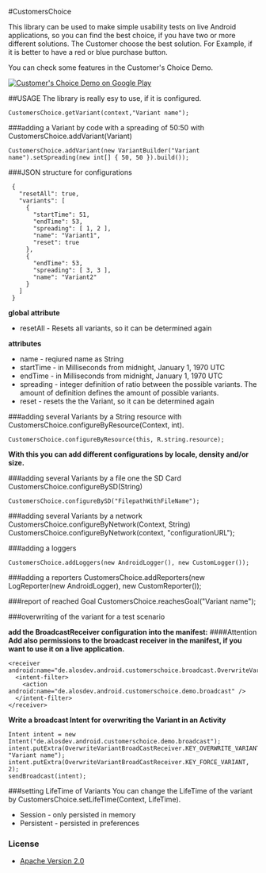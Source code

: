 #CustomersChoice

This library can be used to make simple usability tests on live Android applications, so you can find the best choice, if you have two or more different solutions. The Customer choose the best solution. For Example, if it is better to have a red or blue purchase button.

You can check some features in the Customer's Choice Demo.

<a href="https://play.google.com/store/apps/details?id=de.alosdev.customerschoice.demo">
  <img alt="Customer's Choice Demo on Google Play"
         src="http://developer.android.com/images/brand/en_generic_rgb_wo_60.png" />
</a>

##USAGE
The library is really esy to use, if it is configured.

    CustomersChoice.getVariant(context,"Variant name");
###adding a Variant by code with a spreading of 50:50 with CustomersChoice.addVariant(Variant)

    CustomersChoice.addVariant(new VariantBuilder("Variant name").setSpreading(new int[] { 50, 50 }).build());

###JSON structure for configurations

```
 { 
   "resetAll": true,
   "variants": [
     {
       "startTime": 51,
       "endTime": 53,
       "spreading": [ 1, 2 ],
       "name": "Variant1",
       "reset": true
     },
     {
       "endTime": 53,
       "spreading": [ 3, 3 ],
       "name": "Variant2"
     }
   ]
 }
```

**global attribute**

- resetAll - Resets all variants, so it can be determined again

**attributes**

- name - reqiured name as String
- startTime - in Milliseconds from midnight, January 1, 1970 UTC
- endTime - in Milliseconds from midnight, January 1, 1970 UTC
- spreading - integer definition of ratio between the possible variants. The amount of definition defines the amount of possible variants.
- reset - resets the the Variant, so it can be determined again

###adding several Variants by a String resource with CustomersChoice.configureByResource(Context, int).

    CustomersChoice.configureByResource(this, R.string.resource);

**With this you can add different configurations by locale, density and/or size.**

###adding several Variants by a file one the SD Card CustomersChoice.configureBySD(String)
    
    CustomersChoice.configureBySD("FilepathWithFileName");

###adding several Variants by a network CustomersChoice.configureByNetwork(Context, String)
    CustomersChoice.configureByNetwork(context, "configurationURL");

###adding a loggers
    
    CustomersChoice.addLoggers(new AndroidLogger(), new CustomLogger());

###adding a reporters
    CustomersChoice.addReporters(new LogReporter(new AndroidLogger), new CustomReporter());

###report of reached Goal
    CustomersChoice.reachesGoal("Variant name");

###overwriting of the variant for a test scenario

**add the BroadcastReceiver configuration into the manifest:**
####Attention
**Add also permissions to the broadcast receiver in the manifest, if you want to use it on a live application.**

    <receiver android:name="de.alosdev.android.customerschoice.broadcast.OverwriteVariantBroadCastReceiver">
      <intent-filter>
        <action android:name="de.alosdev.android.customerschoice.demo.broadcast" />
      </intent-filter>
    </receiver>
 
**Write a broadcast Intent for overwriting the Variant in an Activity**

    Intent intent = new Intent("de.alosdev.android.customerschoice.demo.broadcast");
    intent.putExtra(OverwriteVariantBroadCastReceiver.KEY_OVERWRITE_VARIANT, "Variant name");
    intent.putExtra(OverwriteVariantBroadCastReceiver.KEY_FORCE_VARIANT, 2);
    sendBroadcast(intent);
 
###setting LifeTime of Variants
 You can change the LifeTime of the variant by CustomersChoice.setLifeTime(Context, LifeTime).
 
 - Session - only persisted in memory
 - Persistent - persisted in preferences
 

### License

* [Apache Version 2.0](http://www.apache.org/licenses/LICENSE-2.0.html)

